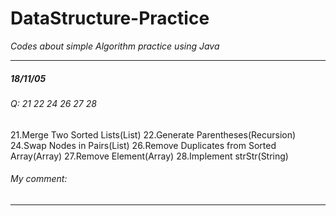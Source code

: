 # DataStructure-Practice*Codes about simple Algorithm practice using Java*--------------------------------------------------------##### 18/11/05###### Q: 21 22 24 26 27 2821.Merge Two Sorted Lists(List)  22.Generate Parentheses(Recursion)  24.Swap Nodes in Pairs(List)  26.Remove Duplicates from Sorted Array(Array)  27.Remove Element(Array)  28.Implement strStr(String)###### My comment: --------------------------------------------------------